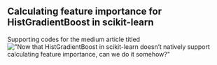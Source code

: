 ## Calculating feature importance for HistGradientBoost in scikit-learn
Supporting codes for the medium article titled!["Now that HistGradientBoost in scikit-learn doesn’t natively support calculating feature importance, can we do it somehow?"](https://medium.com/@rezaul.karim.fit/calculating-feature-importance-for-histgradientboost-in-scikit-learn-2fde0871414b)
